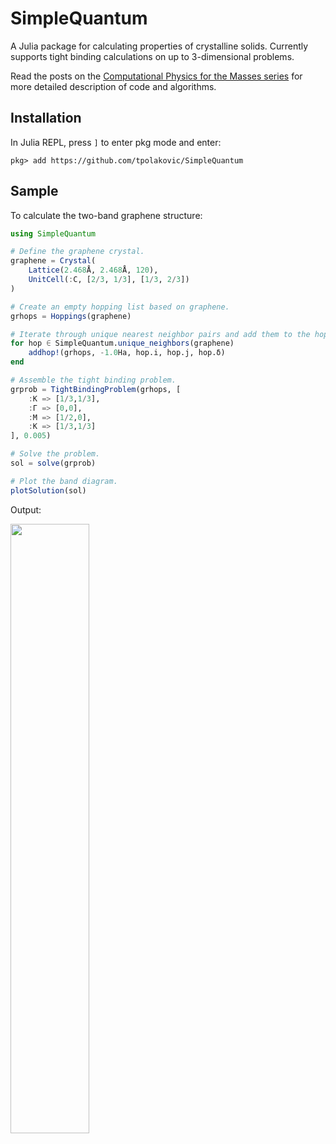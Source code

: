 # SimpleQuantum

A Julia package for calculating properties of crystalline solids. Currently supports tight binding calculations on up to 3-dimensional problems.

Read the posts on the [Computational Physics for the Masses series](https://tpolakovic.github.io) for more detailed description of code and algorithms.

## Installation

In Julia REPL, press `]` to enter pkg mode and enter:

```
pkg> add https://github.com/tpolakovic/SimpleQuantum
```
## Sample

To calculate the two-band graphene structure:

``` julia
using SimpleQuantum

# Define the graphene crystal.
graphene = Crystal(
    Lattice(2.468Å, 2.468Å, 120),
    UnitCell(:C, [2/3, 1/3], [1/3, 2/3])
)

# Create an empty hopping list based on graphene.
grhops = Hoppings(graphene)

# Iterate through unique nearest neighbor pairs and add them to the hopping list.
for hop ∈ SimpleQuantum.unique_neighbors(graphene)
    addhop!(grhops, -1.0Ha, hop.i, hop.j, hop.δ)
end

# Assemble the tight binding problem.
grprob = TightBindingProblem(grhops, [
    :K => [1/3,1/3],
    :Γ => [0,0],
    :M => [1/2,0],
    :K => [1/3,1/3]
], 0.005)

# Solve the problem.
sol = solve(grprob)

# Plot the band diagram.
plotSolution(sol)
```
Output:

<img src="https://user-images.githubusercontent.com/9288586/196821411-d52fd1a1-5ca1-487a-8295-637948a6b750.png" width=50%>
